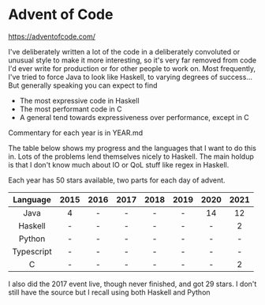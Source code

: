 # Advent of Code

https://adventofcode.com/

I've deliberately written a lot of the code in a deliberately convoluted or unusual style to make it more interesting, so it's very far removed from code I'd ever write for production or for other people to work on. Most frequently, I've tried to force Java to look like Haskell, to varying degrees of success... But generally speaking you can expect to find

* The most expressive code in Haskell
* The most performant code in C
* A general tend towards expressiveness over performance, except in C

Commentary for each year is in YEAR.md

The table below shows my progress and the languages that I want to do this in. Lots of the problems lend themselves nicely to Haskell. The main holdup is that I don't know much about IO or QoL stuff like regex in Haskell.

Each year has 50 stars available, two parts for each day of advent.

|Language|2015|2016|2017|2018|2019|2020|2021|
|:-:|:-:|:-:|:-:|:-:|:-:|:-:|:-:|
|Java|4|-|-|-|-|14|12|
|Haskell|-|-|-|-|-|-|2|
|Python|-|-|-|-|-|-|-|
|Typescript|-|-|-|-|-|-|-|
|C|-|-|-|-|-|-|2|

I also did the 2017 event live, though never finished, and got 29 stars. I don't still have the source but I recall using both Haskell and Python

